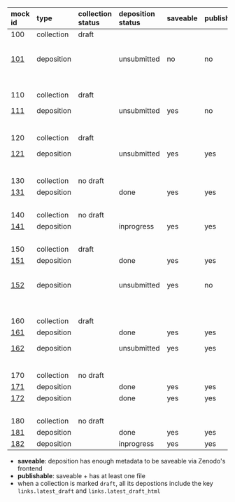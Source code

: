 | mock id         | type       | collection status | deposition status | saveable | publishable | from   | description |
| :--             | :--        | :--               | :--               | :--      | :--         | :--    | :--         |
| 100             | collection | draft             | &nbsp;            | &nbsp;   | &nbsp;      | -      | &nbsp; |
| [101](101.json) | deposition | &nbsp;            | unsubmitted       | no       | no          | -      | deposition in a collection that did not previously exist |
| &nbsp;          | &nbsp;     | &nbsp;            | &nbsp;            | &nbsp;   | &nbsp;      | &nbsp; | &nbsp; |
| 110             | collection | draft             | &nbsp;            | &nbsp;   | &nbsp;      | &nbsp; | &nbsp; |
| [111](111.json) | deposition | &nbsp;            | unsubmitted       | yes      | no          | 101    | 101 with metadata added |
| &nbsp;          | &nbsp;     | &nbsp;            | &nbsp;            | &nbsp;   | &nbsp;      | &nbsp; | &nbsp; |
| 120             | collection | draft             | &nbsp;            | &nbsp;   | &nbsp;      | &nbsp; | &nbsp; |
| [121](121.json) | deposition | &nbsp;            | unsubmitted       | yes      | yes         | 111    | 111 with file added |
| &nbsp;          | &nbsp;     | &nbsp;            | &nbsp;            | &nbsp;   | &nbsp;      | &nbsp; | &nbsp; |
| 130             | collection | no draft          | &nbsp;            | &nbsp;   | &nbsp;      | &nbsp; | &nbsp; |
| [131](131.json) | deposition | &nbsp;            | done              | yes      | yes         | 121    | 121 but published |
| &nbsp;          | &nbsp;     | &nbsp;            | &nbsp;            | &nbsp;   | &nbsp;      | &nbsp; | &nbsp; |
| 140             | collection | no draft          | &nbsp;            | &nbsp;   | &nbsp;      | &nbsp; | &nbsp; |
| [141](141.json) | deposition | &nbsp;            | inprogress        | yes      | yes         | 131    | 131 but editing |
| &nbsp;          | &nbsp;     | &nbsp;            | &nbsp;            | &nbsp;   | &nbsp;      | &nbsp; | &nbsp; |
| 150             | collection | draft             | &nbsp;            | &nbsp;   | &nbsp;      | &nbsp; | &nbsp; |
| [151](151.json) | deposition | &nbsp;            | done              | yes      | yes         | _131_  | &nbsp; |
| [152](152.json) | deposition | &nbsp;            | unsubmitted       | yes      | no          | 151    | 151.newversion(), with minimal metadata and files removed |
| &nbsp;          | &nbsp;     | &nbsp;            | &nbsp;            | &nbsp;   | &nbsp;      | &nbsp; | &nbsp; |
| 160             | collection | draft             | &nbsp;            | &nbsp;   | &nbsp;      | &nbsp; | &nbsp; |
| [161](161.json) | deposition | &nbsp;            | done              | yes      | yes         | _131_  | &nbsp; |
| [162](162.json) | deposition | &nbsp;            | unsubmitted       | yes      | yes         | 152    | 152 with file added |
| &nbsp;          | &nbsp;     | &nbsp;            | &nbsp;            | &nbsp;   | &nbsp;      | &nbsp; | &nbsp; |
| 170             | collection | no draft          | &nbsp;            | &nbsp;   | &nbsp;      | &nbsp; | &nbsp; |
| [171](171.json) | deposition | &nbsp;            | done              | yes      | yes         | _131_  | &nbsp; |
| [172](172.json) | deposition | &nbsp;            | done              | yes      | yes         | 162    | 162 but published |
| &nbsp;          | &nbsp;     | &nbsp;            | &nbsp;            | &nbsp;   | &nbsp;      | &nbsp; | &nbsp; |
| 180             | collection | no draft          | &nbsp;            | &nbsp;   | &nbsp;      | &nbsp; | &nbsp; |
| [181](181.json) | deposition | &nbsp;            | done              | yes      | yes         | _131_  | &nbsp; |
| [182](182.json) | deposition | &nbsp;            | inprogress        | yes      | yes         | 172    | 172 but editing |


- **saveable**: deposition has enough metadata to be saveable via Zenodo's frontend
- **publishable**: saveable + has at least one file
- when a collection is marked `draft`, all its depostions include the key `links.latest_draft` and `links.latest_draft_html`
